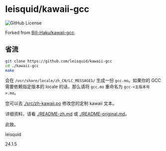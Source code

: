 # leisquid/kawaii-gcc

![GitHub License](https://img.shields.io/github/license/leisquid/kawaii-gcc)

Forked from [Bill-Haku/kawaii-gcc](https://github.com/Bill-Haku/kawaii-gcc).

## 省流

```sh
git clone https://github.com/leisquid/kawaii-gcc
cd ./kawaii-gcc
make
```

会在 `/usr/share/locale/zh_CN/LC_MESSAGES/` 生成一份 `gcc.mo`。如果你的 GCC 需要依赖指定版本的 locale 的话，那么请将 `gcc.mo` 重命名为 `gcc-<主版本号>.mo`。

您可以去 [./src/zh-kawaii.po](./src/zh-kawaii.po) 修改您的定制 kawaii 文本。

详细资料，请看 [./README-zh.md](./README-zh.md) 或 [./README-original.md](./README-original.md)。

此致。

leisquid

24.1.5
